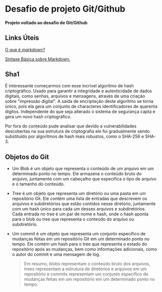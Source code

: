 # Desafio de projeto Git/Github
#### Projeto voltado ao desafio de Git/Github

## Links Úteis

[O que é markdown?](https://www.markdownguide.org/getting-started/) 

[Sintaxe Básica sobre Markdown.](https://www.markdownguide.org/basic-syntax/)

## Sha1 

É interessante começarmos com esse incrível algoritmo de hash criptográfico. Usado para garantir a integridade e autenticidade de dados digitais, como senhas, arquivos e mensagens, através de uma criação sobre "impressão digital".   A saída de encriptação deste algoritmo se torna único, pois ela gera um conjunto de characteres identificadores de quarenta dígitos. Independente do que seja alterado o sistema de segurança capta e gera um novo hash criptográfico. 

Por fora do conteúdo pude analisar que devido a vulnerabilidades descobertas na sua estrutura de criptografia ele foi gradualmente sendo substituído por algoritmos de hash mais robustos, como o SHA-256 e SHA-3.

## Objetos do Git

- Um Blob é um objeto que representa o conteúdo de um arquivo em um determinado ponto no tempo. Ele armazena o conteúdo bruto do arquivo, juntamente com um cabeçalho que especifica o tipo de arquivo e o tamanho do conteúdo.

- Tree é um objeto que representa um diretório ou uma pasta em um repositório Git. Ele contém uma lista de entradas que descrevem os arquivos e subdiretórios que estão contidos nesse diretório, juntamente com um hash único para cada um desses arquivos e subdiretórios. Cada entrada no tree é um par de nome e hash, onde o hash aponta para o blob ou tree que representa o conteúdo do arquivo ou subdiretório.

- Um commit é um objeto que representa um conjunto específico de mudanças feitas em um repositório Git em um determinado ponto no tempo. Ele contém um hash para o tree que representa o estado do repositório após as mudanças, bem como informações adicionais, como o autor do commit e uma mensagem de log.

  >  Em resumo, blobs representam o conteúdo bruto dos arquivos, trees representam a estrutura de diretórios e arquivos em um repositório e commits representam um conjunto específico de mudanças feitas em um repositório em um determinado ponto no tempo.
